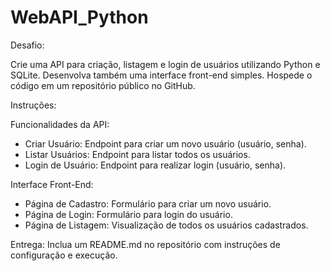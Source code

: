 # WebAPI_Python

Desafio:

Crie uma API para criação, listagem e login de usuários utilizando Python e SQLite. Desenvolva também uma interface front-end simples. Hospede o código em um repositório público no GitHub.

Instruções:

Funcionalidades da API:
- Criar Usuário: Endpoint para criar um novo usuário (usuário, senha).
- Listar Usuários: Endpoint para listar todos os usuários.
- Login de Usuário: Endpoint para realizar login (usuário, senha).

Interface Front-End:
- Página de Cadastro: Formulário para criar um novo usuário.
- Página de Login: Formulário para login do usuário.
- Página de Listagem: Visualização de todos os usuários cadastrados.

Entrega:
Inclua um README.md no repositório com instruções de configuração e execução.
